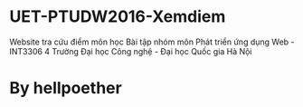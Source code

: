 # UET-PTUDW2016-Xemdiem

Website tra cứu điểm môn học
Bài tập nhóm môn Phát triển ứng dụng Web - INT3306 4
Trường Đại học Công nghệ - Đại học Quốc gia Hà Nội

# By hellpoether